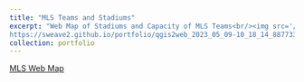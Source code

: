 ```yaml
---
title: "MLS Teams and Stadiums"
excerpt: "Web Map of Stadiums and Capacity of MLS Teams<br/><img src='/images/Webmap_preview.PNG'> 
https://sweave2.github.io/portfolio/qgis2web_2023_05_09-10_18_14_887733/index.html"
collection: portfolio
---
```

<a href="/_portfolio/qgis2web_2023_05_09-10_18_14_887733/index.html">MLS Web Map</a>
